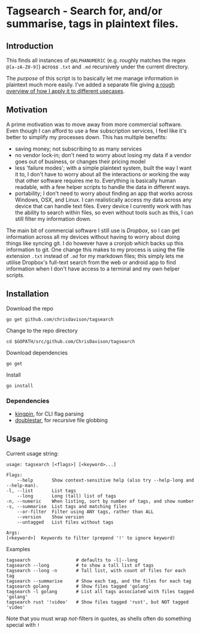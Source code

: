 # Tagsearch - Search for, and/or summarise, tags in plaintext files.

## Introduction

This finds all instances of `@ALPHANUMERIC` (e.g. roughly matches the regex
`@[a-zA-Z0-9]`) across `.txt` and `.md` recursively under the current directory.

The *purpose* of this script is to basically let me manage information in
plaintext much more easily. I've added a separate file giving [a rough overview
of how I apply it to different usecases][].

  [a rough overview of how I apply it to different usecases]: ./use_cases.md

## Motivation

A prime motivation was to move away from more commercial software. Even though I
can afford to use a few subscription services, I feel like it's better to
simplify my processes down. This has multiple benefits:

-   saving money; not subscribing to as many services
-   no vendor lock-in; don't need to worry about losing my data if a vendor goes
    out of business, or changes their pricing model
-   less 'failure modes'; with a simple plaintext system, built the way I want
    it to, I don't have to worry about all the interactions or working the way
    that other software requires me to. Everything is basically human readable,
    with a few helper scripts to handle the data in different ways.
-   portability; I don't need to worry about finding an app that works across
    Windows, OSX, and Linux. I can realistically access my data across any
    device that can handle text files. Every device I currently work with has
    the ability to search within files, so even without tools such as this, I
    can still filter my information down.

The main bit of commercial software I still use is *Dropbox*, so I can get
information across all my devices without having to worry about doing things
like syncing git. I do however have a cronjob which backs up this information to
git. One change this makes to my process is using the file extension `.txt`
instead of `.md` for my markdown files; this simply lets me utilise Dropbox's
full-text search from the web or android app to find information when I don't
have access to a terminal and my own helper scripts.

## Installation

Download the repo

    go get github.com/chrisdavison/tagsearch

Change to the repo directory

    cd $GOPATH/src/github.com/ChrisDavison/tagsearch

Download dependencies

    go get

Install

    go install

### Dependencies

-   [kingpin][], for CLI flag parsing
-   [doublestar][], for recursive file globbing

  [kingpin]: https://github.com/alecthomas/kingpin
  [doublestar]: https://github.com/bmatcuk/doublestar

## Usage

Current usage string:

    usage: tagsearch [<flags>] [<keyword>...]

    Flags:
        --help       Show context-sensitive help (also try --help-long and --help-man).
    -l, --list       List tags
        --long       Long (tall) list of tags
    -n, --numeric    When listing, sort by number of tags, and show number
    -s, --summarise  List tags and matching files
        --or-filter  Filter using ANY tags, rather than ALL
        --version    Show version
        --untagged   List files without tags

    Args:
    [<keyword>]  Keywords to filter (prepend '!' to ignore keyword)

Examples

    tagsearch                 # defaults to -l|--long
    tagsearch --long          # to show a tall list of tags
    tagsearch --long -n       # Tall list, with count of files for each tag
    tagsearch --summarise     # Show each tag, and the files for each tag
    tagsearch golang          # Show files tagged 'golang'
    tagsearch -l golang       # List all tags associated with files tagged 'golang'
    tagsearch rust '!video'   # Show files tagged 'rust', but NOT tagged 'video'

Note that you must wrap *not*-filters in quotes, as shells often do something special with `!`
